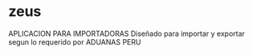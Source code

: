 # zeus
APLICACION PARA IMPORTADORAS
Diseñado para importar y exportar segun lo requerido por ADUANAS PERU

